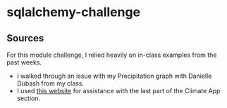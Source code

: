 # sqlalchemy-challenge

## Sources
For this module challenge, I relied heavily on in-class examples from the past weeks.
- I walked through an issue with my Precipitation graph with Danielle Dubash from my class.
- I used [this website](https://www.geeksforgeeks.org/generating-dynamic-urls-in-flask/) for assistance with the last part of the Climate App section.
